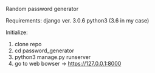 Random password generator

Requirements:
django ver. 3.0.6
python3 (3.6 in my case)

Initialize:
1.  clone repo
2.  cd password_generator
2.  python3 manage.py runserver
3.  go to web bowser -> https://127.0.0.1:8000